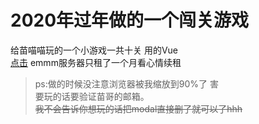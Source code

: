 # 2020年过年做的一个闯关游戏
给苗喵喵玩的一个小游戏一共十关  用的Vue  
[点击](http://123.56.253.83:8888)  emmm服务器只租了一个月看心情续租    
>ps:做的时候没注意浏览器被我缩放到90%了 害    
>要玩的话要验证苗哥的邮箱。    
~~我不会告诉你想玩的话把modal直接删了就可以了hhh~~


